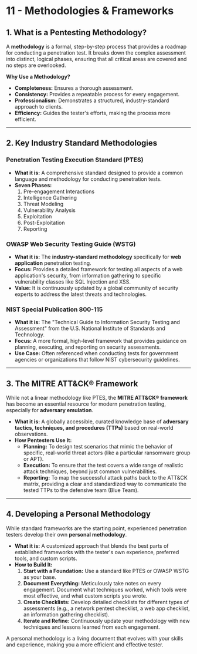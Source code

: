 # 11 - Methodologies & Frameworks

## 1. What is a Pentesting Methodology?

A **methodology** is a formal, step-by-step process that provides a roadmap for conducting a penetration test. It breaks down the complex assessment into distinct, logical phases, ensuring that all critical areas are covered and no steps are overlooked.

**Why Use a Methodology?**
*   **Completeness:** Ensures a thorough assessment.
*   **Consistency:** Provides a repeatable process for every engagement.
*   **Professionalism:** Demonstrates a structured, industry-standard approach to clients.
*   **Efficiency:** Guides the tester's efforts, making the process more efficient.

---

## 2. Key Industry Standard Methodologies

### Penetration Testing Execution Standard (PTES)
*   **What it is:** A comprehensive standard designed to provide a common language and methodology for conducting penetration tests.
*   **Seven Phases:**
    1.  Pre-engagement Interactions
    2.  Intelligence Gathering
    3.  Threat Modeling
    4.  Vulnerability Analysis
    5.  Exploitation
    6.  Post-Exploitation
    7.  Reporting

### OWASP Web Security Testing Guide (WSTG)
*   **What it is:** The **industry-standard methodology** specifically for **web application** penetration testing.
*   **Focus:** Provides a detailed framework for testing all aspects of a web application's security, from information gathering to specific vulnerability classes like SQL Injection and XSS.
*   **Value:** It is continuously updated by a global community of security experts to address the latest threats and technologies.

### NIST Special Publication 800-115
*   **What it is:** The "Technical Guide to Information Security Testing and Assessment" from the U.S. National Institute of Standards and Technology.
*   **Focus:** A more formal, high-level framework that provides guidance on planning, executing, and reporting on security assessments.
*   **Use Case:** Often referenced when conducting tests for government agencies or organizations that follow NIST cybersecurity guidelines.

---

## 3. The MITRE ATT&CK® Framework

While not a linear methodology like PTES, the **MITRE ATT&CK® framework** has become an essential resource for modern penetration testing, especially for **adversary emulation**.

*   **What it is:** A globally accessible, curated knowledge base of **adversary tactics, techniques, and procedures (TTPs)** based on real-world observations.
*   **How Pentesters Use It:**
    *   **Planning:** To design test scenarios that mimic the behavior of specific, real-world threat actors (like a particular ransomware group or APT).
    *   **Execution:** To ensure that the test covers a wide range of realistic attack techniques, beyond just common vulnerabilities.
    *   **Reporting:** To map the successful attack paths back to the ATT&CK matrix, providing a clear and standardized way to communicate the tested TTPs to the defensive team (Blue Team).

---

## 4. Developing a Personal Methodology

While standard frameworks are the starting point, experienced penetration testers develop their own **personal methodology**.

*   **What it is:** A customized approach that blends the best parts of established frameworks with the tester's own experience, preferred tools, and custom scripts.
*   **How to Build It:**
    1.  **Start with a Foundation:** Use a standard like PTES or OWASP WSTG as your base.
    2.  **Document Everything:** Meticulously take notes on every engagement. Document what techniques worked, which tools were most effective, and what custom scripts you wrote.
    3.  **Create Checklists:** Develop detailed checklists for different types of assessments (e.g., a network pentest checklist, a web app checklist, an information gathering checklist).
    4.  **Iterate and Refine:** Continuously update your methodology with new techniques and lessons learned from each engagement.

A personal methodology is a living document that evolves with your skills and experience, making you a more efficient and effective tester.
